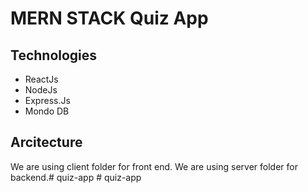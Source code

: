 # MERN STACK Quiz App

## Technologies
- ReactJs
- NodeJs
- Express.Js
- Mondo DB

## Arcitecture
We are using client folder for front end.
We are using server folder for backend.#   q u i z - a p p  
 #   q u i z - a p p  
 